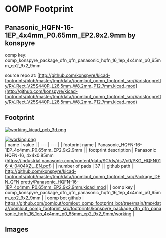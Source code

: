 # OOMP Footprint  
## Panasonic_HQFN-16-1EP_4x4mm_P0.65mm_EP2.9x2.9mm  by konspyre  
  
oomp key: oomp_konspyre_package_dfn_qfn_panasonic_hqfn_16_1ep_4x4mm_p0_65mm_ep2_9x2_9mm  
  
source repo at: [http://github.com/konspyre/kicad-footprints/blob/master/tmp/data//oomlout_oomp_footprint_src/Varistor.pretty/RV_Rect_V25S440P_L26.5mm_W8.2mm_P12.7mm.kicad_mod](http://github.com/konspyre/kicad-footprints/blob/master/tmp/data//oomlout_oomp_footprint_src/Varistor.pretty/RV_Rect_V25S440P_L26.5mm_W8.2mm_P12.7mm.kicad_mod)  
## Footprint  
  
[![working_kicad_pcb_3d.png](working_kicad_pcb_3d_600.png)](working_kicad_pcb_3d.png)  
  
[![working.png](working_600.png)](working.png)  
| name | value | 
| --- | --- | 
| footprint name | Panasonic_HQFN-16-1EP_4x4mm_P0.65mm_EP2.9x2.9mm | 
| footprint description | Panasonic HQFN-16, 4x4x0.85mm (https://industrial.panasonic.com/content/data/SC/ds/ds7/c0/PKG_HQFN016-A-0404XZL_EN.pdf) | 
| number of pads | 37 | 
| github path | http://github.com/konspyre/kicad-footprints/blob/master/tmp/data//oomlout_oomp_footprint_src/Package_DFN_QFN.pretty/Panasonic_HQFN-16-1EP_4x4mm_P0.65mm_EP2.9x2.9mm.kicad_mod | 
| oomp key | oomp_konspyre_package_dfn_qfn_panasonic_hqfn_16_1ep_4x4mm_p0_65mm_ep2_9x2_9mm | 
| oomp bot github | https://github.com/oomlout/oomlout_oomp_footprint_bot/tree/main/tmp/data//oomlout_oomp_footprint_src/footprints/konspyre_package_dfn_qfn_panasonic_hqfn_16_1ep_4x4mm_p0_65mm_ep2_9x2_9mm/working | 
## Images  
